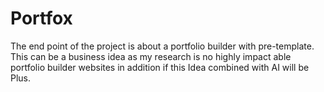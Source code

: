 # Portfox
The end point of the project is about a portfolio builder with pre-template. This can be a business idea as my research is no highly impact able portfolio builder websites in addition if this Idea combined with AI will be Plus.
